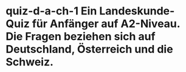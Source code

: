 # quiz-d-a-ch-1 Ein Landeskunde-Quiz für Anfänger auf A2-Niveau. Die Fragen beziehen sich auf Deutschland, Österreich und die Schweiz.
